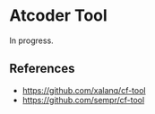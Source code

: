 # Atcoder Tool

In progress.

## References
- https://github.com/xalanq/cf-tool
- https://github.com/sempr/cf-tool